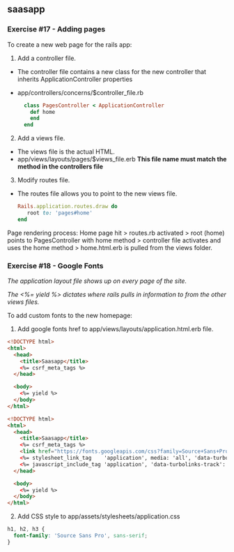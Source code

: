 ## saasapp

### Exercise #17 - Adding pages
To create a new web page for the rails app:

 1. Add a controller file.
  - The controller file contains a new class for the new controller that inherits ApplicationController properties
  - app/controllers/concerns/$controller_file.rb

      ```ruby
        class PagesController < ApplicationController
          def home
          end
        end
      ```

 2. Add a views file.
  - The views file is the actual HTML.
  - app/views/layouts/pages/$views_file.erb
  **This file name must match the method in the controllers file**


 3. Modify routes file.
  - The routes file allows you to point to the new views file.
    ```ruby
    Rails.application.routes.draw do
       root to: 'pages#home'
    end
    ```

Page rendering process:
Home page hit > routes.rb activated > root (home) points to PagesController with home method > controller file activates and uses the home method > home.html.erb is pulled from the views folder.


### Exercise #18 - Google Fonts

*The application layout file shows up on every page of the site.*


*The <%= yield %> dictates where rails pulls in information to from the other views files.*

To add custom fonts to the new homepage:


1. Add google fonts href to app/views/layouts/application.html.erb file.
```html
<!DOCTYPE html>
<html>
  <head>
    <title>Saasapp</title>
    <%= csrf_meta_tags %>
  </head>

  <body>
    <%= yield %>
  </body>
</html>
```
```html
<!DOCTYPE html>
<html>
  <head>
    <title>Saasapp</title>
    <%= csrf_meta_tags %>
    <link href="https://fonts.googleapis.com/css?family=Source+Sans+Pro:400,700,900" rel="stylesheet">
    <%= stylesheet_link_tag    'application', media: 'all', 'data-turbolinks-track': 'reload' %>
    <%= javascript_include_tag 'application', 'data-turbolinks-track': 'reload' %>
  </head>

  <body>
    <%= yield %>
  </body>
</html>
```

2. Add CSS style to app/assets/stylesheets/application.css
```CSS
h1, h2, h3 {
  font-family: 'Source Sans Pro', sans-serif;
}
```
